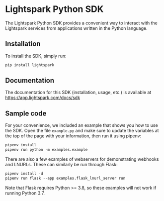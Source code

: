 # Lightspark Python SDK

The Lightspark Python SDK provides a convenient way to interact with the Lightspark services from applications written in the Python language.

## Installation

To install the SDK, simply run:

```bash
pip install lightspark
```

## Documentation

The documentation for this SDK (installation, usage, etc.) is available at https://app.lightspark.com/docs/sdk

## Sample code

For your convenience, we included an example that shows you how to use the SDK.
Open the file `example.py` and make sure to update the variables at the top of the page with your information, then run it using pipenv:

```python
pipenv install
pipenv run python -m examples.example
```

There are also a few examples of webservers for demonstrating webhooks and LNURLs. These can similarly be run through Flask:

```python
pipenv install -d
pipenv run flask --app examples.flask_lnurl_server run
```

Note that Flask requires Python >= 3.8, so these examples will not work if running Python 3.7.

